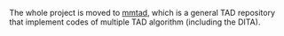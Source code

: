 The whole project is moved to [mmtad](https://github.com/makecent/mmtad), which is a general TAD repository that implement codes of multiple TAD algorithm (including the DITA).
